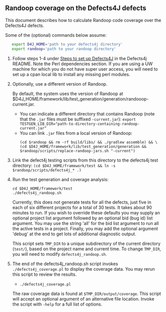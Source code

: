 Randoop coverage on the Defects4J defects
----------------
This document describes how to calculate Randoop code coverage over the Defects4J defects.

Some of the (optional) commands below assume:
```sh
   export D4J_HOME='path to your defects4j directory'
   export randoop='path to your randoop directory'
```


1. Follow steps 1-4 under [Steps to set up Defects4J](https://github.com/rjust/defects4j/blob/master/README.md#steps-to-set-up-defects4j) in the Defects4j README.
Note the Perl dependencies section.  If you are using a UW machine for which you
do not have super user access, you will need to set up a cpan local lib to
install any missing perl modules.


2. Optionally, use a different version of Randoop.

   By default, the system uses the version of Randoop at
   $D4J_HOME/framework/lib/test_generation/generation/randooop-current.jar.

   * You can indicate a different directory that contains Randoop (note that the `.jar` files must be suffixed `-current.jar`):
     ```export TESTGEN_LIB_DIR="path-to-directory-containing-randoop-current.jar"```
   * You can link `.jar` files from a local version of Randoop:
     ```
     (cd $randoop && rm -rf build/libs/ && ./gradlew assemble) && \
     (cd $D4J_HOME/framework/lib/test_generation/generation && $randoop/scripts/replace-randoop-jars.sh "-current")
     ```

3. Link the defect4j testing scripts from this directory to the defects4j test directory:
   `(cd $D4J_HOME/framework/test && ln -s $randoop/scripts/defects4j_* .)`

4. Run the test generation and coverage analysis:
    ```
    cd $D4J_HOME/framework/test
    ./defects4j_randoop.sh
    ```

    Currently, this does not generate tests for all the defects, just five in
    each of six different projects for a total of 30 tests. It takes about 90
    minutes to run. If you wish to override these defaults you may supply
    an optional project list argument followed by an optional bid (bug id)
    list argument. You may use the string 'all' for the bid list argument to
    run all the active tests in a project.  Finally, you may add the optional
    argument 'debug' at the end to get lots of additional diagnostic output.

    This script sets `TMP_DIR` to a unique subdirectory of the current directory
    (`test/`), based on the project name and current time.
    To change `TMP_DIR`, you will need to modify `defects4j_randoop.sh`.

5. The end of the defects4j_randoop.sh script invokes `./defects4j_coverage.pl` to
   display the coverage data.  You may rerun this script to review the results.
    - `./defects4j_coverage.pl`

    The raw coverage data is found at `$TMP_DIR/output/coverage`.
    This script will accept an optional argument of an alternative file location.
    Invoke the script with `-help` for a full list of options.
